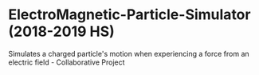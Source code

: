 # ElectroMagnetic-Particle-Simulator (2018-2019 HS)
Simulates a charged particle's motion when experiencing a force from an electric field - Collaborative Project
